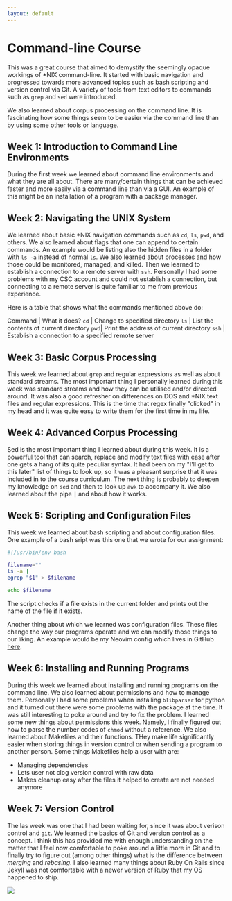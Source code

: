 ```yaml
---
layout: default
---
```


# Command-line Course

This was a great course that aimed to demystify the seemingly opaque workings of \*NIX command-line. It started with basic navigation and progressed towards more advanced topics such as bash scripting and version control via Git. A variety of tools from text editors to commands such as `grep` and `sed` were introduced.

We also learned about corpus processing on the command line. It is fascinating how some things seem to be easier via the command line than by using some other tools or language. 

## Week 1: Introduction to Command Line Environments
During the first week we learned about command line environments and what they are all about. There are many/certain things that can be achieved faster and more easily via a command line than via a GUI. An example of this might be an installation of a program with a package manager.


## Week 2: Navigating the UNIX System
We learned about basic \*NIX navigation commands such as `cd`, `ls`, `pwd`, and others. We also learned about flags that one can append to certain commands. An example would be listing also the hidden files in a folder with `ls -a` instead of normal `ls`. We also learned about processes and how those could be monitored, managed, and killed. Then we learned to establish a connection to a remote server with `ssh`. Personally I had some problems with my CSC account and could not establish a connection, but connecting to a remote server is quite familiar to me from previous experience.

Here is a table that shows what the commands mentioned above do:

Command | What it does?
`cd` | Change to specified directory
`ls` | List the contents of current directory
`pwd`| Print the address of current directory
`ssh` | Establish a connection to a specified remote server

## Week 3: Basic Corpus Processing
This week we learned about `grep` and regular expressions as well as about standard streams. The most important thing I personally learned during this week was standard streams and how they can be utilised and/or directed around. It was also a good refresher on differences on DOS and \*NIX text files and regular expressions. This is the time that regex finally "clicked" in my head and it was quite easy to write them for the first time in my life.


## Week 4: Advanced Corpus Processing
Sed is the most important thing I learned about during this week. It is a powerful tool that can search, replace and modify text files with ease after one gets a hang of its quite peculiar syntax. It had been on my "I'll get to this later" list of things to look up, so it was a pleasant surprise that it was included in to the course curriculum. The next thing is probably to deepen my knowledge on `sed` and then to look up `awk` to accompany it. We also learned about the pipe `|` and about how it works.




## Week 5: Scripting and Configuration Files
This week we learned about bash scripting and about configuration files. One example of a bash sript was this one that we wrote for our assignment:

```bash
#!/usr/bin/env bash

filename=""
ls -a |
egrep "$1" > $filename

echo $filename
```

The script checks if a file exists in the current folder and prints out the name of the file if it exists.

Another thing about which we learned was configuration files. These files change the way our programs operate and we can modify those things to our liking. An example would be my Neovim config which lives in GitHub [here](https://github.com/ohtohalla/nvim-lsp-config).                                  

## Week 6: Installing and Running Programs
During this week we learned about installing and running programs on the command line. We also learned about permissions and how to manage them. Personally I had some problems when installing `blibparser` for python and it turned out there were some problems with the package at the time. It was still interesting to poke around and try to fix the problem. I learned some new things about permissions this week. Namely, I finally figured out how to parse the number codes of `chmod` without a reference. We also learned about Makefiles and their functions. THey make life significantly easier when storing things in version control or when sending a program to another person. Some things Makefiles help a user with are:

+ Managing dependencies
+ Lets user not clog version control with raw data
+ Makes cleanup easy after the files it helped to create are not needed anymore


## Week 7: Version Control
The las week was one that I had been waiting for, since it was about verison control and `git`. We learned the basics of Git and version control as a concept. I think this has provided me with enough understanding on the matter that I feel now comfortable to poke around a little more in Git and to finally try to figure out (among other things) what is the difference between _merging_ and _rebasing_. I also learned many things about Ruby On Rails since Jekyll was not comfortable with a newer version of Ruby that my OS happened to ship.

![](https://i.imgur.com/vPAiq.png)
